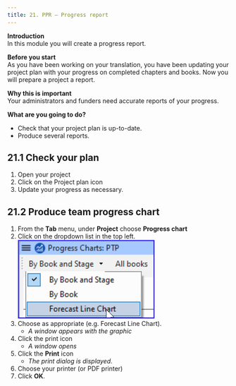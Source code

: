 ```yaml
---
title: 21. PPR – Progress report
---
```

**Introduction**  
In this module you will create a progress report.

**Before you start**  
As you have been working on your translation, you have been updating your project plan with your progress on completed chapters and books. Now you will prepare a project a report.

**Why this is important**  
Your administrators and funders need accurate reports of your progress.

**What are you going to do?**  
-  Check that your project plan is up-to-date.
-  Produce several reports.

## 21.1 Check your plan
1.  Open your project
1.  Click on the Project plan icon
1.  Update your progress as necessary.


## 21.2 Produce team progress chart
1.  From the **Tab** menu, under **Project** choose **Progress chart**
1.  Click on the dropdown list in the top left.  
    ![wordml://116.png](../media/fa1d3248390ef13abbe36dce13dbd4ec.png)
1.  Choose as appropriate (e.g. Forecast Line Chart).  
    -  *A window appears with the graphic*
1.  Click the print icon  
    -  *A window opens*
1.  Click the **Print** icon  
    -  *The print dialog is displayed.*
1.  Choose your printer (or PDF printer)
1.  Click **OK**.
